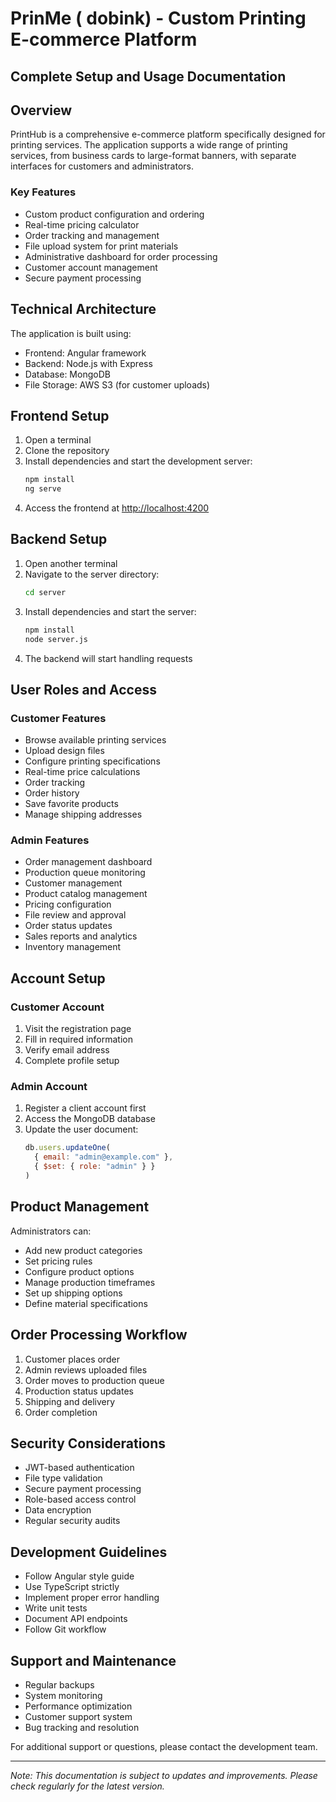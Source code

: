 # PrinMe ( dobink) - Custom Printing E-commerce Platform
## Complete Setup and Usage Documentation

## Overview
PrintHub is a comprehensive e-commerce platform specifically designed for printing services. The application supports a wide range of printing services, from business cards to large-format banners, with separate interfaces for customers and administrators.

### Key Features
- Custom product configuration and ordering
- Real-time pricing calculator
- Order tracking and management
- File upload system for print materials
- Administrative dashboard for order processing
- Customer account management
- Secure payment processing

## Technical Architecture
The application is built using:
- Frontend: Angular framework
- Backend: Node.js with Express
- Database: MongoDB
- File Storage: AWS S3 (for customer uploads)

## Frontend Setup
1. Open a terminal
2. Clone the repository
3. Install dependencies and start the development server:
   ```bash
   npm install
   ng serve
   ```
4. Access the frontend at [http://localhost:4200](http://localhost:4200)

## Backend Setup
1. Open another terminal
2. Navigate to the server directory:
   ```bash
   cd server
   ```
3. Install dependencies and start the server:
   ```bash
   npm install
   node server.js
   ```
4. The backend will start handling requests

## User Roles and Access

### Customer Features
- Browse available printing services
- Upload design files
- Configure printing specifications
- Real-time price calculations
- Order tracking
- Order history
- Save favorite products
- Manage shipping addresses

### Admin Features
- Order management dashboard
- Production queue monitoring
- Customer management
- Product catalog management
- Pricing configuration
- File review and approval
- Order status updates
- Sales reports and analytics
- Inventory management



## Account Setup

### Customer Account
1. Visit the registration page
2. Fill in required information
3. Verify email address
4. Complete profile setup

### Admin Account
1. Register a client account first
2. Access the MongoDB database
3. Update the user document:
   ```javascript
   db.users.updateOne(
     { email: "admin@example.com" },
     { $set: { role: "admin" } }
   )
   ```

## Product Management
Administrators can:
- Add new product categories
- Set pricing rules
- Configure product options
- Manage production timeframes
- Set up shipping options
- Define material specifications

## Order Processing Workflow
1. Customer places order
2. Admin reviews uploaded files
3. Order moves to production queue
4. Production status updates
5. Shipping and delivery
6. Order completion

## Security Considerations
- JWT-based authentication
- File type validation
- Secure payment processing
- Role-based access control
- Data encryption
- Regular security audits

## Development Guidelines
- Follow Angular style guide
- Use TypeScript strictly
- Implement proper error handling
- Write unit tests
- Document API endpoints
- Follow Git workflow

## Support and Maintenance
- Regular backups
- System monitoring
- Performance optimization
- Customer support system
- Bug tracking and resolution

For additional support or questions, please contact the development team.

---

*Note: This documentation is subject to updates and improvements. Please check regularly for the latest version.*
